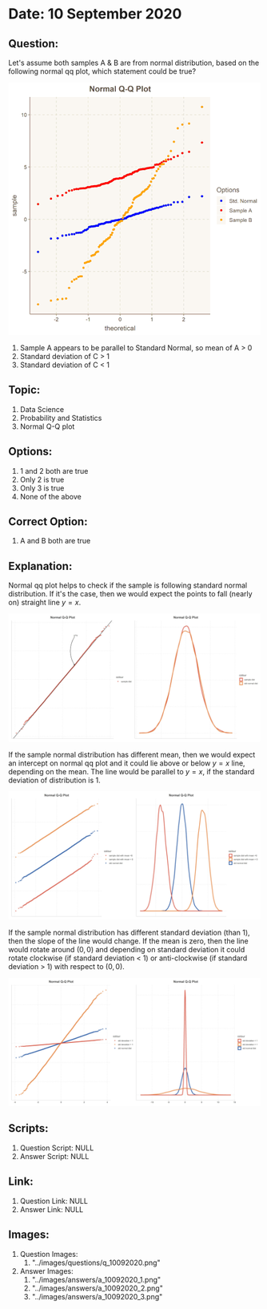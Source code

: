 # Date: 10 September 2020

## Question:
Let's assume both samples A & B are from normal distribution, based on the following normal qq plot, which statement could be true?

![](../images/questions/q_10092020.png)

1. Sample A appears to be parallel to Standard Normal, so mean of A > 0
2. Standard deviation of C > 1
3. Standard deviation of C < 1

## Topic:
1. Data Science
2. Probability and Statistics
3. Normal Q-Q plot

## Options:
1. 1 and 2 both are true
2. Only 2 is true
3. Only 3 is true
4. None of the above

## Correct Option:
1. A and B both are true

## Explanation:
Normal qq plot helps to check if the sample is following standard normal distribution. If it's the case, then we would expect the points to fall (nearly on) straight line $y = x$.

![](../images/answers/a_10092020_1.png)

If the sample normal distribution has different mean, then we would expect an intercept on normal qq plot and it could lie above or below $y = x$ line, depending on the mean. The line would be parallel to $y = x$, if the standard deviation of distribution is 1.

![](../images/answers/a_10092020_2.png)

If the sample normal distribution has different standard deviation (than 1), then the slope of the line would change. If the mean is zero, then the line would rotate around $(0, 0)$ and depending on standard deviation it could rotate clockwise (if standard deviation < 1) or anti-clockwise (if standard deviation > 1) with respect to $(0, 0)$. 

![](../images/answers/a_10092020_3.png)
 
## Scripts:
1. Question Script: NULL
2. Answer Script: NULL

## Link:
1. Question Link: NULL
2. Answer Link: NULL

## Images:
1. Question Images:
   1. "../images/questions/q_10092020.png"
2. Answer Images: 
   1. "../images/answers/a_10092020_1.png"
   2. "../images/answers/a_10092020_2.png"
   3. "../images/answers/a_10092020_3.png"
